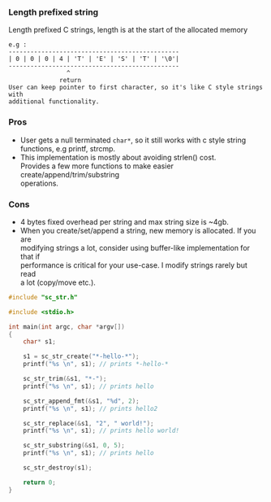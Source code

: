 ### Length prefixed string

Length prefixed C strings, length is at the start of the allocated memory

    e.g :
    -----------------------------------------------
    | 0 | 0 | 0 | 4 | 'T' | 'E' | 'S' | 'T' | '\0'|
    -----------------------------------------------
                    ^
                  return
    User can keep pointer to first character, so it's like C style strings with
    additional functionality.

### Pros
- User gets a null terminated `char*`, so it still works with c style string  
  functions, e.g printf, strcmp.
- This implementation is mostly about avoiding strlen() cost.  
  Provides a few more functions to make easier create/append/trim/substring  
  operations.

### Cons
- 4 bytes fixed overhead per string and max string size is ~4gb.
- When you create/set/append a string, new memory is allocated. If you are  
  modifying strings a lot, consider using buffer-like implementation for that if  
  performance is critical for your use-case. I modify strings rarely but read  
  a lot (copy/move etc.).
  
```c
#include "sc_str.h"

#include <stdio.h>

int main(int argc, char *argv[])
{
    char* s1;

    s1 = sc_str_create("*-hello-*");
    printf("%s \n", s1); // prints *-hello-*

    sc_str_trim(&s1, "*-");
    printf("%s \n", s1); // prints hello

    sc_str_append_fmt(&s1, "%d", 2);
    printf("%s \n", s1); // prints hello2

    sc_str_replace(&s1, "2", " world!");
    printf("%s \n", s1); // prints hello world!

    sc_str_substring(&s1, 0, 5);
    printf("%s \n", s1); // prints hello

    sc_str_destroy(s1);

    return 0;
}

```